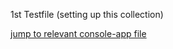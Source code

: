 1st Testfile (setting up this collection)

[jump to relevant console-app file](https://github.com/Computational-Design-Consulting/CSharp-Collection/blob/mainCDC/Exercises/HelloWorld/HelloWorld/Program.cs)
